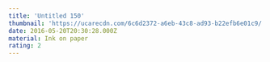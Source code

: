 ```yaml
---
title: 'Untitled 150'
thumbnail: 'https://ucarecdn.com/6c6d2372-a6eb-43c8-ad93-b22efb6e01c9/'
date: 2016-05-20T20:30:28.000Z
material: Ink on paper
rating: 2
---
```

